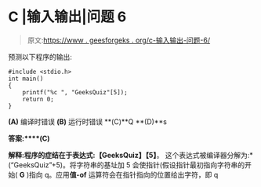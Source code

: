 # C |输入输出|问题 6

> 原文:[https://www . geesforgeks . org/c-输入输出-问题-6/](https://www.geeksforgeeks.org/c-input-and-output-question-6/)

预测以下程序的输出:

```
#include <stdio.h>
int main()
{
    printf("%c ", "GeeksQuiz"[5]);
    return 0;
}
```

**(A)** 编译时错误
**(B)** 运行时错误
**(C)**Q
**(D)**s

**答案:****(C)**

**解释:**程序的症结在于表达式:**【GeeksQuiz】【5】**。
这个表达式被编译器分解为:*(“GeeksQuiz”+5)。将字符串的基址加 5 会使指针(假设指针最初指向字符串的开始( **G** )指向 q。应用**值-of** 运算符会在指针指向的位置给出字符，即 q